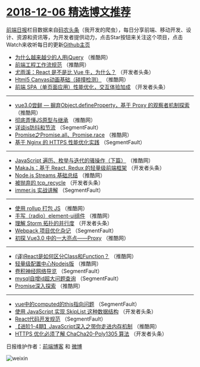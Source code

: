 # [2018-12-06 精选博文推荐](http://hao.caibaojian.com/date/2018/12/06)

[前端日报](http://caibaojian.com/c/news)栏目数据来自[码农头条](http://hao.caibaojian.com/)（我开发的爬虫），每日分享前端、移动开发、设计、资源和资讯等，为开发者提供动力，点击Star按钮来关注这个项目，点击Watch来收听每日的更新[Github主页](https://github.com/kujian/frontendDaily)
* [为什么越来越少的人用jQuery](http://hao.caibaojian.com/93837.html) （推酷网）
* [前端工程工作流规范](http://hao.caibaojian.com/93826.html) （推酷网）
* [尤雨溪：React 是不是比 Vue 牛，为什么？](http://hao.caibaojian.com/93780.html) （开发者头条）
* [Html5 Canvas动画基础（碰撞检测）](http://hao.caibaojian.com/93831.html) （推酷网）
* [前端 SPA（单页面应用）性能优化，交互体验加成](http://hao.caibaojian.com/93790.html) （开发者头条）

***
* [vue3.0尝鲜 &#8212; 摒弃Object.defineProperty，基于 Proxy 的观察者机制探索](http://hao.caibaojian.com/93818.html) （推酷网）
* [彻底弄懂JS原型与继承](http://hao.caibaojian.com/93819.html) （推酷网）
* [详谈js防抖和节流](http://hao.caibaojian.com/93765.html) （SegmentFault）
* [Promise之Promise.all、Promise.race](http://hao.caibaojian.com/93836.html) （推酷网）
* [基于 Nginx 的 HTTPS 性能优化实践](http://hao.caibaojian.com/93766.html) （SegmentFault）

***
* [JavaScript 遍历、枚举与迭代的骚操作（下篇）](http://hao.caibaojian.com/93828.html) （推酷网）
* [MakaJs：基于 React, Redux 的轻量级前端框架](http://hao.caibaojian.com/93793.html) （开发者头条）
* [Node.js Streams 基础总结](http://hao.caibaojian.com/93832.html) （推酷网）
* [被抛弃的 tcp_recycle](http://hao.caibaojian.com/93784.html) （开发者头条）
* [immer.js 实战讲解](http://hao.caibaojian.com/93774.html) （SegmentFault）

***
* [使用 rollup 打包 JS](http://hao.caibaojian.com/93835.html) （推酷网）
* [手写（radio）element-ui组件](http://hao.caibaojian.com/93825.html) （推酷网）
* [理解 Storm 拓扑的并行度](http://hao.caibaojian.com/93798.html) （开发者头条）
* [Webpack 项目优化杂记](http://hao.caibaojian.com/93776.html) （SegmentFault）
* [初探 Vue3.0 中的一大亮点——Proxy](http://hao.caibaojian.com/93816.html) （推酷网）

***
* [(译)React是如何区分Class和Function？](http://hao.caibaojian.com/93827.html) （推酷网）
* [轻量级配置中心Nodejs版](http://hao.caibaojian.com/93817.html) （推酷网）
* [卷积神经网络导览](http://hao.caibaojian.com/93778.html) （SegmentFault）
* [mysql自增id超大问题查询](http://hao.caibaojian.com/93768.html) （SegmentFault）
* [Promise深入探索](http://hao.caibaojian.com/93829.html) （推酷网）

***
* [vue中的computed的this指向问题](http://hao.caibaojian.com/93771.html) （SegmentFault）
* [使用 JavaScript 实现 SkipList 这种数据结构](http://hao.caibaojian.com/93794.html) （开发者头条）
* [React代码开发规范](http://hao.caibaojian.com/93772.html) （SegmentFault）
* [【进阶1-4期】JavaScript深入之带你走进内存机制](http://hao.caibaojian.com/93822.html) （推酷网）
* [HTTPS 优化必须了解 ChaCha20-Poly1305 算法](http://hao.caibaojian.com/93783.html) （开发者头条）

日报维护作者：[前端博客](http://caibaojian.com/) 和 [微博](http://caibaojian.com/go/weibo)

![weixin](https://user-images.githubusercontent.com/3055447/38468989-651132ac-3b80-11e8-8e6b-15122322a9d7.png)